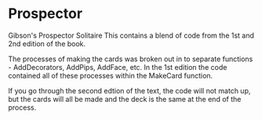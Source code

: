# Prospector
Gibson's Prospector Solitaire
This contains a blend of code from the 1st and 2nd edition of the book. 

The processes of making the cards was broken out in to separate functions - AddDecorators, AddPips, AddFace, etc. In the 1st edition the code contained all of these processes within the MakeCard function.

If you go through the second edtion of the text, the code will not match up, but the cards will all be made and the deck is the same at the end of the process.
